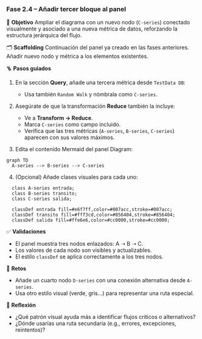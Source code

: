 ### Fase 2.4 – Añadir tercer bloque al panel

🎯 **Objetivo**
Ampliar el diagrama con un nuevo nodo (`C-series`) conectado visualmente y asociado a una nueva métrica de datos, reforzando la estructura jerárquica del flujo.

🗂️ **Scaffolding**
Continuación del panel ya creado en las fases anteriores. Añadir nuevo nodo y métrica a los elementos existentes.

🪜 **Pasos guiados**

1. En la sección **Query**, añade una tercera métrica desde `TestData DB`:

   * Usa también `Random Walk` y nómbrala como `C-series`.

2. Asegúrate de que la transformación **Reduce** también la incluye:

   * Ve a **Transform → Reduce**.
   * Marca `C-series` como campo incluido.
   * Verifica que las tres métricas (`A-series`, `B-series`, `C-series`) aparecen con sus valores máximos.

3. Edita el contenido Mermaid del panel Diagram:

```mermaid
graph TD
  A-series --> B-series --> C-series
```

4. (Opcional) Añade clases visuales para cada uno:

```mermaid
  class A-series entrada;
  class B-series transito;
  class C-series salida;

  classDef entrada fill=#e6f7ff,color=#007acc,stroke=#007acc;
  classDef transito fill=#fff3cd,color=#856404,stroke=#856404;
  classDef salida fill=#ffe6e6,color=#cc0000,stroke=#cc0000;
```

✅ **Validaciones**

* El panel muestra tres nodos enlazados: A ➝ B ➝ C.
* Los valores de cada nodo son visibles y actualizables.
* El estilo `classDef` se aplica correctamente a los tres nodos.

🎯 **Retos**

* Añade un cuarto nodo `D-series` con una conexión alternativa desde `A-series`.
* Usa otro estilo visual (verde, gris...) para representar una ruta especial.

💬 **Reflexión**

* ¿Qué patrón visual ayuda más a identificar flujos críticos o alternativos?
* ¿Dónde usarías una ruta secundaria (e.g., errores, excepciones, reintentos)?
